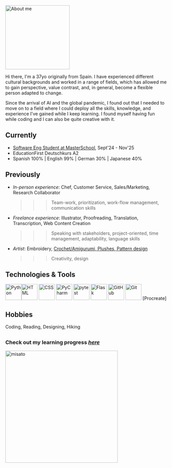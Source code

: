 <!--
**VeronicaLobos/VeronicaLobos** is a ✨ _special_ ✨ repository because its `README.md` (this file) appears on your GitHub profile.
-->

<img src="https://i.imgur.com/JzGy5wA.png" width="200" alt="About me">

Hi there, I'm a 37yo originally from Spain. I have experienced different cultural backgrounds and worked in a range of fields,
which has allowed me to gain perspective, value contrast, and, in general, become a flexible person adapted to change.

Since the arrival of AI and the global pandemic, I found out that I needed to move on to a field where I could deploy all the skills, knowledge, and experience I've gained while I keep learning. I found myself having fun while coding and I can also be quite creative with it.


## Currently
- <a href="https://de.masterschool.com/en/domains/software-engineering/">Software Eng Student at MasterSchool</a>, Sept'24 - Nov'25
- EducationFirst Deutschkurs A2
- Spanish 100% | English 99% | German 30% | Japanese 40%

## Previously
- _In-person experience_: Chef, Customer Service, Sales/Marketing, Research Collaborator
  >>> Team-work, prioritization, work-flow management, communication skills
- _Freelance experience_: Illustrator, Proofreading, Translation, Transcription, Web Content Creation
  >>> Speaking with stakeholders, project-oriented, time management, adaptability, language skills
- _Artist_: Embroidery, <a href="https://www.instagram.com/longinosrage/">Crochet/Amigurumi, Plushes, Pattern design</a>
  >>> Creativity, design

## Technologies & Tools
<img width="50" src="https://raw.githubusercontent.com/marwin1991/profile-technology-icons/refs/heads/main/icons/python.png" alt="Python" title="Python"/><img width="50" src="https://raw.githubusercontent.com/marwin1991/profile-technology-icons/refs/heads/main/icons/html.png" alt="HTML" title="HTML"/>
<img width="50" src="https://raw.githubusercontent.com/marwin1991/profile-technology-icons/refs/heads/main/icons/css.png" alt="CSS" title="CSS"/>
<img width="50" src="https://raw.githubusercontent.com/marwin1991/profile-technology-icons/refs/heads/main/icons/pycharm.png" alt="PyCharm" title="PyCharm"/>
<img width="50" src="https://raw.githubusercontent.com/marwin1991/profile-technology-icons/refs/heads/main/icons/pytest.png" alt="pytest" title="pytest"/>
<img width="50" src="https://raw.githubusercontent.com/marwin1991/profile-technology-icons/refs/heads/main/icons/flask.png" alt="Flask" title="Flask"/>
<img width="50" src="https://raw.githubusercontent.com/marwin1991/profile-technology-icons/refs/heads/main/icons/github.png" alt="GitHub" title="GitHub"/>
<img width="50" src="https://raw.githubusercontent.com/marwin1991/profile-technology-icons/refs/heads/main/icons/git.png" alt="Git" title="Git"/>
[Procreate]

## Hobbies
Coding, Reading, Designing, Hiking
##

### Check out my learning progress <a href="https://github.com/VeronicaLobos/first_steps">_here_</a>
<img width="350" src="https://github.com/user-attachments/assets/03b607f4-e064-41ae-bf06-a07405052658" alt="misato" title="Evangelion"/>


